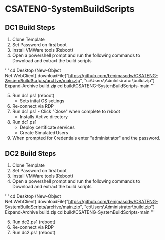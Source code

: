 # CSATENG-SystemBuildScripts

## DC1 Build Steps
1. Clone Template
2. Set Password on first boot
3. Install VMWare tools (Reboot)
4. Open a powershell prompt and run the following commands to Download and extract the build scripts

'''
cd Desktop
(New-Object Net.WebClient).downloadFile("https://github.com/benjmascdw/CSATENG-SystemBuildScripts/archive/main.zip", "c:\Users\Administrator\build.zip")
Expand-Archive build.zip
cd build\CSATENG-SystemBuildScripts-main
'''

5. Run dc1.ps1 (reboot)
    - Sets inital OS settings
6. Re-connect via RDP
7. Run dc1.ps1 - Click "Close" when complete to reboot 
    - Installs Active directory
8. Run dc1.ps1
    - Deploy certificate services
    - Create Simulated Users
9. When prompted for Credentials enter "administrator" and the password.


## DC2 Build Steps
1. Clone Template
2. Set Password on first boot
3. Install VMWare tools (Reboot)
4. Open a powershell prompt and run the following commands to Download and extract the build scripts

'''
cd Desktop
(New-Object Net.WebClient).downloadFile("https://github.com/benjmascdw/CSATENG-SystemBuildScripts/archive/main.zip", "c:\Users\Administrator\build.zip")
Expand-Archive build.zip
cd build\CSATENG-SystemBuildScripts-main
'''

5. Run dc2.ps1 (reboot)
6. Re-connect via RDP
7. Run dc2.ps1 (reboot) 
